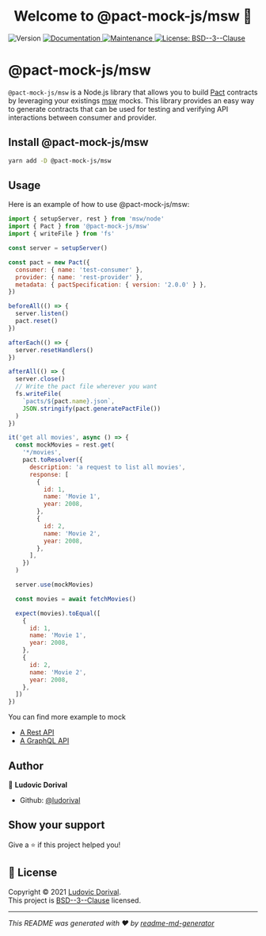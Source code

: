 <h1 align="center">Welcome to @pact-mock-js/msw 👋</h1>
<p>
  <img alt="Version" src="https://img.shields.io/github/v/release/ludorival/pact-mock-js/msw" />
  <a href="https://github.com/ludorival/pact-mock-js/msw#readme" target="_blank">
    <img alt="Documentation" src="https://img.shields.io/badge/documentation-yes-brightgreen.svg" />
  </a>
  <a href="https://github.com/ludorival/pact-mock-js/msw/graphs/commit-activity" target="_blank">
    <img alt="Maintenance" src="https://img.shields.io/badge/Maintained%3F-yes-green.svg" />
  </a>
  <a href="https://github.com/ludorival/pact-mock-js/msw/blob/master/LICENSE" target="_blank">
    <img alt="License: BSD--3--Clause" src="https://img.shields.io/github/license/ludorival/pact-mock-js/msw" />
  </a>
</p>

# @pact-mock-js/msw

`@pact-mock-js/msw` is a Node.js library that allows you to build [Pact](https://docs.pact.io/) contracts by leveraging your existings [msw](https://mswjs.io/) mocks. This library provides an easy way to generate contracts that can be used for testing and verifying API interactions between consumer and provider.

## Install @pact-mock-js/msw

```sh
yarn add -D @pact-mock-js/msw
```

## Usage

Here is an example of how to use @pact-mock-js/msw:

```js
import { setupServer, rest } from 'msw/node'
import { Pact } from '@pact-mock-js/msw'
import { writeFile } from 'fs'

const server = setupServer()

const pact = new Pact({
  consumer: { name: 'test-consumer' },
  provider: { name: 'rest-provider' },
  metadata: { pactSpecification: { version: '2.0.0' } },
})

beforeAll(() => {
  server.listen()
  pact.reset()
})

afterEach(() => {
  server.resetHandlers()
})

afterAll(() => {
  server.close()
  // Write the pact file wherever you want
  fs.writeFile(
    `pacts/${pact.name}.json`,
    JSON.stringify(pact.generatePactFile())
  )
})

it('get all movies', async () => {
  const mockMovies = rest.get(
    '*/movies',
    pact.toResolver({
      description: 'a request to list all movies',
      response: [
        {
          id: 1,
          name: 'Movie 1',
          year: 2008,
        },
        {
          id: 2,
          name: 'Movie 2',
          year: 2008,
        },
      ],
    })
  )

  server.use(mockMovies)

  const movies = await fetchMovies()

  expect(movies).toEqual([
    {
      id: 1,
      name: 'Movie 1',
      year: 2008,
    },
    {
      id: 2,
      name: 'Movie 2',
      year: 2008,
    },
  ])
})
```

You can find more example to mock

- [A Rest API](./packages/msw/rest/rest.client.test.ts)
- [A GraphQL API](./packages/msw/graphql/graphql.client.test.ts)

## Author

👤 **Ludovic Dorival**

- Github: [@ludorival](https://github.com/ludorival)

## Show your support

Give a ⭐️ if this project helped you!

## 📝 License

Copyright © 2021 [Ludovic Dorival](https://github.com/ludorival).<br />
This project is [BSD--3--Clause](https://github.com/ludorival/pact-mock-js/msw/blob/master/LICENSE) licensed.

---

_This README was generated with ❤️ by [readme-md-generator](https://github.com/kefranabg/readme-md-generator)_

